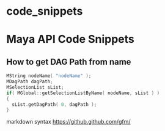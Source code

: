 # code_snippets

# Maya API Code Snippets
## How to get DAG Path from name
```c++
MString nodeName( "nodeName" );
MDagPath dagPath;
MSelectionList sList;
if( MGlobal::getSelectionListByName( nodeName, sList ) )
{
  sList.getDagPath( 0, dagPath );
}
```

markdown syntax
https://github.github.com/gfm/
